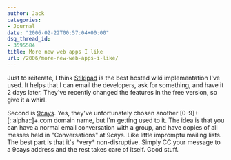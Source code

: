 ```yaml
---
author: Jack
categories:
- Journal
date: "2006-02-22T00:57:04+00:00"
dsq_thread_id:
- 3595584
title: More new web apps I like
url: /2006/more-new-web-apps-i-like/
---
```


Just to reiterate, I think [Stikipad](<http://www.stikipad.com>) is the best hosted wiki implementation I've used. It helps that I can email the developers, ask for something, and have it 2 days later. They've recently changed the features in the free version, so give it a whirl. 

Second is [9cays](<http://9cays.com/>). Yes, they've unfortunately chosen another [0-9]+[::alpha::]+.com domain name, but I'm getting used to it. The idea is that you can have a normal email conversation with a group, and have copies of all messes held in "Conversations" at 9cays. Like little impromptu mailing lists. The best part is that it's \*very\* non-disruptive. Simply CC your message to a 9cays address and the rest takes care of itself. Good stuff.